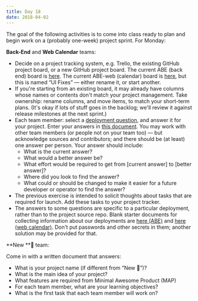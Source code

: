 ```yaml
---
title: Day 18
date: 2018-04-02
---
```


The goal of the following activities is to come into class ready to plan and begin work on a (probably one-week) project sprint. For Monday:

**Back-End** and **Web Calendar** teams:

* Decide on a project tracking system, e.g. Trello, the existing GitHub project board, or a new GitHub project board. The current ABE (back end) board is [here](https://github.com/olinlibrary/ABE/projects/1). The current ABE-web (calendar) board is [here](https://github.com/olinlibrary/abe-web/projects/1), but this is named “UI Fixes” — either rename it, or start another.
* If you're starting from an existing board, it may already have columns whose names or contents don't match your project management. Take ownership: rename columns, and move items, to match your short-term plans. (It's okay if lots of stuff goes in the backlog; we'll review it against release milestones at the next sprint.)
* Each team member: select a [deployment question](https://docs.google.com/document/d/1dSL6GxbiXml-8EWrXcbJtWrEhM8BFYz4wnmFAcTc-0M/edit#), and answer it for your project. Enter your answers in [this document](https://docs.google.com/document/d/1dSL6GxbiXml-8EWrXcbJtWrEhM8BFYz4wnmFAcTc-0M/edit#heading=h.r21ypx9p7f44). You may work with other team members (or people not on your team too) — but acknowledge sources and contributors; and there should be (at least) one answer per person. Your answer should include:
  * What is the current answer?
  * What would a better answer be?
  * What effort would be required to get from [current answer] to [better answer]?
  * Where did you look to find the answer?
  * What could or should be changed to make it easier for a future developer or operator to find the answer?
* The previous exercise is intended to solicit thoughts about tasks that are required for launch. Add these tasks to your project tracker.
* The answers to some questions are specific to a particular deployment, rather than to the project source repo. Blank starter documents for collecting information about our deployments are [here (ABE)](https://docs.google.com/document/d/1VJZyJAFj4AxppUNVnEn4desoa0Gz1LtF9Pl0M6Fvwt8/edit#) and [here (web calendar)](https://docs.google.com/document/d/1L6zezjW1n8rUYdlmn9YkkX2YdsfkpbY3c6Jqk1t1BYY/edit#). Don't put passwords and other secrets in them; another solution may be provided for that.

**New **🎩 team:

Come in with a written document that answers:

* What is your project name (if different from “New 🎩”)?
* What is the main idea of your project?
* What features are required from Minimal Awesome Product (MAP)
* For each team member, what are your learning objectives?
* What is the first task that each team member will work on?
